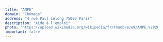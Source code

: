 ```yaml
---
title: "ANPE"
domain: "Chômage"
address: "4 rue Paul Lelong 75003 Paris"
description: "Aide à l'emploi"
photo: "https://upload.wikimedia.org/wikipedia/fr/thumb/e/e9/ANPE_%282003%29.svg/1200px-ANPE_%282003%29.svg.png"
important: false
---
```

